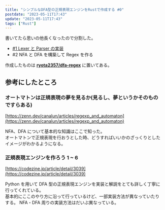```yaml
---
title: "シンプルなDFA型の正規表現エンジンをRustで作成する #0"
postdate: "2023-05-11T17:43"
update: "2023-05-11T17:43"
tags: ["Rust"]
---
```


書いてたら思いの他長くなったので分割した。

- [#1 Lexer と Parser の実装](../dfa-regex-with-rust-1)
- #2 NFA と DFA を構築して Regex を作る

<!-- - [#2 NFA と DFA を構築して Regex を作る](../dfa-regex-with-rust-2) -->

作成したものは **[ryota2357/dfa-regex](https://github.com/ryota2357/dfa-regex)** に置いてある。

## 参考にしたところ

### オートマトンは正規表現の夢を見るか(見るし、夢というかそのものですらある)

[https://zenn.dev/canalun/articles/regexp_and_automaton](https://zenn.dev/canalun/articles/regexp_and_automaton)

NFA、DFA について基本的な知識はここで知った。  
オートマトンで正規表現を行おうとした時、どうすればいいかのざっくりとしたイメージがわかるようになる。

### 正規表現エンジンを作ろう 1 ~ 6

[https://codezine.jp/article/detail/3039](https://codezine.jp/article/detail/3039)

Python を用いて DFA 型の正規表現エンジンを実装と解説をとても詳しく丁寧に行ってくれている。  
基本的にここのやり方に沿って行っているけど、一部実装方法が異なっていたりする。
NFA・DFA 周りの実装方法はだいぶ異なっている。
